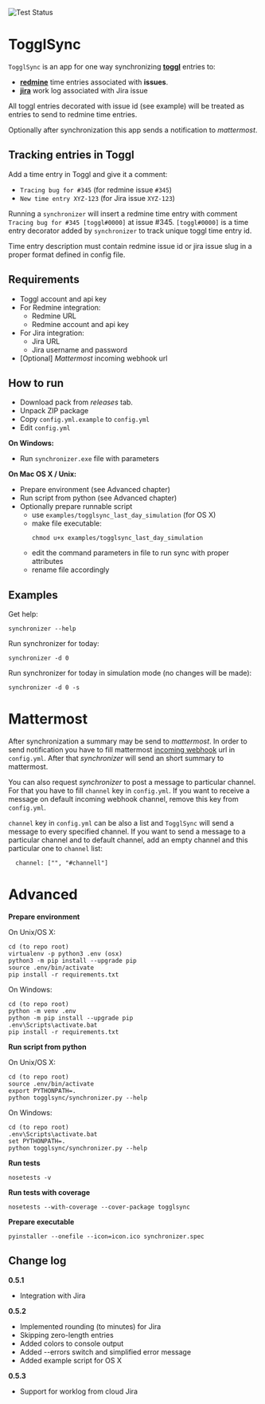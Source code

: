 ![Test Status](https://github.com/stan-czajka/TogglSync/workflows/Run%20Python%20Tests/badge.svg)

TogglSync
===

`TogglSync` is an app for one way synchronizing **[toggl](toggl.com)** entries to:
 - **[redmine](https://www.redmine.org/)** time entries associated with **issues**. 
 - **[jira]()** work log associated with Jira issue

All toggl entries decorated with issue id (see example) will be treated as entries to send to redmine time entries.

Optionally after synchronization this app sends a notification to *mattermost*.

Tracking entries in Toggl
---

Add a time entry in Toggl and give it a comment: 
- `Tracing bug for #345` (for redmine issue `#345`)
- `New time entry XYZ-123` (for Jira issue `XYZ-123`) 

Running a `synchronizer` will insert a redmine time entry with comment `Tracing bug for #345 [toggl#0000]` at issue #345. `[toggl#0000]` is a time entry decorator added by `synchronizer` to track unique toggl time entry id.

Time entry description must contain redmine issue id or jira issue slug in a proper format defined in config file.

Requirements
---

* Toggl account and api key
* For Redmine integration:
   - Redmine URL
   - Redmine account and api key
* For Jira integration:
   - Jira URL
   - Jira username and password
* [Optional] *Mattermost* incoming webhook url

How to run
---

- Download pack from *releases* tab.
- Unpack ZIP package
- Copy `config.yml.example` to `config.yml`
- Edit `config.yml`

**On Windows:**
- Run `synchronizer.exe` file with parameters

**On Mac OS X / Unix:**
- Prepare environment (see Advanced chapter)
- Run script from python (see Advanced chapter)
- Optionally prepare runnable script
   - use `examples/togglsync_last_day_simulation` (for OS X)
   - make file executable:
        ```
        chmod u+x examples/togglsync_last_day_simulation
        ```
   - edit the command parameters in file to run sync with proper attributes
   - rename file accordingly  

Examples  
---

Get help:

```
synchronizer --help
```

Run synchronizer for today:

```
synchronizer -d 0
```

Run synchronizer for today in simulation mode (no changes will be made):

```
synchronizer -d 0 -s
```

Mattermost
===

After synchronization a summary may be send to *mattermost*. In order to send notification you have to fill mattermost [incoming webhook](https://docs.mattermost.com/developer/webhooks-incoming.html) url in `config.yml`. After that *synchronizer* will send an short summary to mattermost.

You can also request *synchronizer* to post a message to particular channel. For that you have to fill `channel` key in `config.yml`. If you want to receive a message on default incoming webhook channel, remove this key from `config.yml`.

`channel` key in `config.yml` can be also a list and `TogglSync` will send a message to every specified channel. If you want to send a message to a particular channel and to default channel, add an empty channel and this particular one to `channel` list:

```
  channel: ["", "#channell"]
```

Advanced
===

**Prepare environment**

On Unix/OS X:
```
cd (to repo root)
virtualenv -p python3 .env (osx)
python3 -m pip install --upgrade pip
source .env/bin/activate
pip install -r requirements.txt
```

On Windows:
```
cd (to repo root)
python -m venv .env
python -m pip install --upgrade pip
.env\Scripts\activate.bat
pip install -r requirements.txt
```

**Run script from python**

On Unix/OS X:
```
cd (to repo root)
source .env/bin/activate
export PYTHONPATH=.
python togglsync/synchronizer.py --help
```

On Windows:
```
cd (to repo root)
.env\Scripts\activate.bat
set PYTHONPATH=.
python togglsync/synchronizer.py --help
```

**Run tests**

```
nosetests -v
```

**Run tests with coverage**

```
nosetests --with-coverage --cover-package togglsync
```

**Prepare executable**

```
pyinstaller --onefile --icon=icon.ico synchronizer.spec
```

Change log
---

**0.5.1**
- Integration with Jira

**0.5.2**
- Implemented rounding (to minutes) for Jira 
- Skipping zero-length entries
- Added colors to console output
- Added --errors switch and simplified error message 
- Added example script for OS X 

**0.5.3**
- Support for worklog from cloud Jira